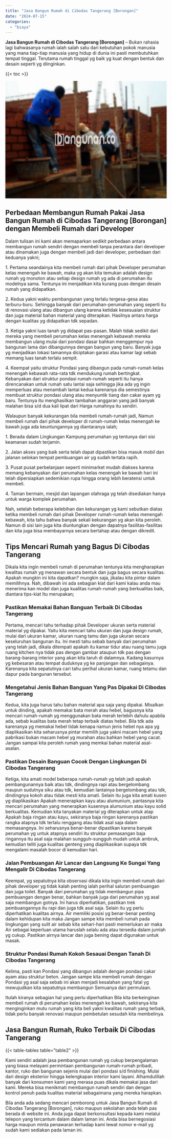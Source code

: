 ```yaml
---
title: "Jasa Bangun Rumah di Cibodas Tangerang [Borongan]"
date: "2024-07-15"
categories: 
  - "biaya"
---
```


**Jasa Bangun Rumah di Cibodas Tangerang \[Borongan\]** – Bukan rahasia lagi bahwasanya rumah ialah salah satu dari kebutuhan pokok manusia yang mana tiap-tiap manusia yang hidup di dunia ini pasti membutuhkan tempat tinggal. Terutama rumah tinggal yg baik yg kuat dengan bentuk dan desain seperti yg diinginkan.

{{< toc >}}

![Jasa Bangun Rumah di Cibodas Tangerang [Borongan]](/images/borong-bangunan-41.png)

## Perbedaan Membangun Rumah Pakai Jasa Bangun Rumah di Cibodas Tangerang \[Borongan\] dengan Membeli Rumah dari Developer

Dalam tulisan ini kami akan memaparkan sedikit perbedaan antara membangun rumah sendiri dengan membeli tanpa perantara dari developer atau dinamakan juga dengan membeli jadi dari developer, perbedaan dari keduanya yakni;

1\. Pertama seandainya kita membeli rumah dari pihak Developer perumahan kelas menengah ke bawah, maka yg akan kita temukan adalah design rumah yg monoton atau setiap design rumah yg ada di perumahan itu modelnya sama. Tentunya ini menjadikan kita kurang puas dengan desain rumah yang didapatkan.

2\. Kedua yakni waktu pembangunan yang terlalu tergesa-gesa atau terburu-buru. Sehingga banyak dari perumahan-perumahan yang seperti itu di renovasi ulang atau dibangun ulang karena ketidak kesesuaian struktur dan juga material bahan material yang diterapkan. Hasilnya antara harga dengan kualitas yg didapatkan tdk sepadan.

3\. Ketiga yakni luas tanah yg didapat pas-pasan. Malah tidak sedikit dari mereka yang membeli perumahan kelas menengah kebawah mereka membangun ulang mulai dari pondasi dasar bahkan menggempur nya bangunan lama dan dibangunnya dengan bangun yang baru. Banyak juga yg menjadikan lokasi tamannya diciptakan garasi atau kamar lagi sebab memang luas tanah terlalu sempit.

4\. Keempat yaitu struktur Pondasi yang dibangun pada rumah-rumah kelas menengah kebawah rata-rata tdk mendukung rumah bertingkat. Kebanyakan dari struktur pondasi rumah-rumah seperti itu hanya direncanakan untuk rumah satu lantai saja sehingga jika ada yg ingin memperluas atau menambah lantai kedua karenanya dia semestinya membuat struktur pondasi ulang atau menyuntik tiang dan cakar ayam yg baru. Tentunya itu menghasilkan tambahan anggaran yang jadi banyak malahan bisa s/d dua kali lipat dari Harga rumahnya itu sendiri.

Walaupun banyak kekurangan bila membeli rumah-rumah jadi, Namun membeli rumah dari pihak developer di rumah-rumah kelas menengah ke bawah juga ada keuntungannya yg diantaranya ialah;

1\. Berada dalam Lingkungan Kampung perumahan yg tentunya dari sisi keamanan sudah terjamin.

2\. Jalan akses yang baik serta telah dapat dipastikan bisa masuk mobil dan jalanan selokan tempat pembuangan air yg sudah tertata rapih.

3\. Pusat pusat perbelanjaan seperti minimarket mudah diakses karena memang kebanyakan dari perumahan kelas menengah ke bawah hari ini telah dipersiapkan sedemikian rupa hingga orang lebih beratensi untuk membeli.

4\. Taman bermain, mesjid dan lapangan olahraga yg telah disediakan hanya untuk warga komplek perumahan.

Nah, setelah beberapa kelebihan dan kekurangan yg kami sebutkan diatas ketika membeli rumah dari pihak Developer rumah-rumah kelas menengah kebawah, kita tahu bahwa banyak sekali kekurangan yg akan kita peroleh. Namun di sisi lain juga kita diuntungkan dengan dapatnya fasilitas-fasilitas dan kita juga bisa membayarnya secara bertahap atau dengan dikredit.

## Tips Mencari Rumah yang Bagus Di Cibodas Tangerang

Dikala kita ingin membeli rumah di perumahan tentunya kita mengharapkan kwalitas rumah yg menawan secara bentuk dan juga bagus secara kualitas. Apakah mungkin ini kita dapatkan? mungkin saja, jikalau kita pintar dalam memilihnya. Nah, dibawah ini ada sebagian kiat dari kami kalau anda mau menerima kan model dan juga kualitas rumah-rumah yang berkualitas baik, diantara tips-kiat Itu merupakan;

### Pastikan Memakai Bahan Banguan Terbaik Di Cibodas Tangerang

Pertama, mencari tahu terhadap pihak Developer ukuran serta material material yg dipakai. Yaitu kita mencari tahu ukuran dan juga design rumah, mulai dari ukuran kamar, ukuran ruang tamu dan juga ukuran secara keseluruhan bangunan itu. Ini mesti tahu sebab banyak dari perumahan yang telah jadi, dikala ditempati apakah itu kamar tidur atau ruang tamu juga ruang kitchen nya tidak pas dengan gambar ataupun tdk pas dengan barang-barang interior yang akan kita taruh di dalamnya. Kadang kasurnya yg kebesaran atau tempat duduknya yg ke panjangan dan sebagainya. Karenanya kita sepatutnya cari tahu perihal ukuran kamar, ruang tetamu dan dapur pada bangunan tersebut.

### Mengetahui Jenis Bahan Banguan Yang Pas Dipakai Di Cibodas Tangerang

Kedua, kita juga harus tahu bahan material apa saja yang dipakai. Misalkan untuk dinding, apakah memakai bata merah atau hebel, bagusnya kita mencari rumah-rumah yg menggunakan bata merah terlebih dahulu apabila ada, sebab kualitas bata merah tetap terbaik diatas hebel. Bila tdk ada karenanya yg memakai hebel tidak kenapa namun jenis hebel nya apa yg diaplikasikan kita seharusnya pintar memilih juga yakni macam hebel yang pabrikasi bukan macam hebel yg murahan atau bahkan hebel yang cacat. Jangan sampai kita peroleh rumah yang memkai bahan material asal-asalan.

### Pastikan Desain Banguan Cocok Dengan Lingkungan Di Cibodas Tangerang

Ketiga, kita amati model beberapa rumah-rumah yg telah jadi apakah pembangunannya baik atau tdk, dindingnya rapi atau bergelombang maupun sudutnya siku atau tdk, kemudian lantainya bergelombang atau tdk, dindingnya kokoh atau tidak mesti kita amati. Selain itu juga kita amati kusen yg diaplikasikan Apakah menerapkan kayu atau alumunium, pantasnya kita mencari perumahan yang menerapkan kusennya alumunium atau kayu solid berkualitas. Kemudian kita tanyakan material yg diterapkan untuk atap Apakah baja ringan atau kayu, sekiranya baja ringan karenanya pastikan rangka atapnya tdk terlalu renggang atau tidak asal saja dalam memasangnya. Ini seharusnya benar-benar dipastikan karena banyak perumahan yg untuk atapnya sendiri itu struktur pemasangan baja ringannya itu asal saja malahan sungguh-sungguh mudah untuk ambruk, kemudian teliti juga kualitas genteng yang diaplikasikan supaya tdk mengalami masalah bocor di kemudian hari.

### Jalan Pembuangan Air Lancar dan Langsung Ke Sungai Yang Mengalir Di Cibodas Tangerang

Keempat, yg sepatutnya kita observasi dikala kita ingin membeli rumah dari pihak developer yg tidak kalah penting ialah perihal saluran pembuangan dan juga toilet. Banyak dari perumahan yg tidak membangun pipa pembuangan dengan benar, bahkan banyak juga dari perumahan yg asal saja membangun gotnya. Ini harus diperhatikan, pastikan trek pembuangannya itu rapi dan juga tdk asal saja. Selain itu yg perlu diperhatikan kualitas airnya. Air memiliki posisi yg benar-benar penting dalam kehidupan kita maka Jangan sampe kita membeli rumah pada lingkungan yang sulit air sebab kita sehari-hari pasti memerlukan air maka Air sebagai keperluan utama haruslah selalu ada atau tersedia dalam jumlah yg cukup. Pastikan airnya lancar dan juga bening dapat digunakan untuk masak.

### Struktur Pondasi Rumah Kokoh Sesauai Dengan Tanah Di Cibodas Tangerang

Kelima, pasti kan Pondasi yang dibangun adalah dengan pondasi cakar ayam atau struktur beton. Jangan sampe kita membeli rumah dengan Pondasi yg asal saja sebab ini akan menjadi kesalahan yang fatal yg mewujudkan kita sepatutnya membangun Semuanya dari permulaan.

Itulah kiranya sebagian hal yang perlu diperhatikan Bila kita berkeinginan membeli rumah di perumahan kelas menengah ke bawah, sekiranya kita menginginkan mutu rumah yang kita beli yakni kwalitas rumah yang terbaik, tidak perlu banyak renovasi maupun pembetulan sesudah kita membelinya.

## Jasa Bangun Rumah, Ruko Terbaik Di Cibodas Tangerang

{{< table-tables table="table2" >}}

Kami sendiri adalah jasa pembangunan rumah yg cukup berpengalaman yang biasa melayani permintaan pembangunan rumah-rumah pribadi, kantor, ruko dan bangunan sejenis mulai dari pondasi s/d finishing. Mulai dari design eksterior hingga kelengkapan interior kami layani. Alhamdulillah banyak dari konsumen kami yang merasa puas dikala memakai jasa dari kami. Mereka bisa menikmati membangun rumah sendiri dan dengan kontrol penuh pada kualitas material sebagaimana yang mereka harapkan.

Bila anda ada sedang mencari pemborong untuk Jasa Bangun Rumah di Cibodas Tangerang \[Borongan\], ruko maupun sekolahan anda telah pas berada di website ini. Anda juga dapat berkonsultasi kepada kami melalui telepon yang tercantum dalam dalam laman ini. Anda bisa bernegosiasi harga maupun minta penawaran terhadap kami lewat nomor e-mail yg sudah kami sediakan pada laman ini.
